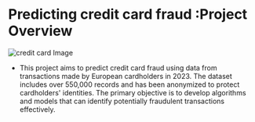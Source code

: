    #  Predicting credit card fraud  :Project Overview
![credit card Image](https://github.com/germeengehad/Predicting-credit-card-fraud-/blob/main/The-framework-of-credit-card-fraud-detection.png)

- This project aims to predict credit card fraud using data from transactions made by European cardholders in 2023. The dataset includes over 550,000 records and has been anonymized to protect cardholders' identities. The primary objective is to develop algorithms and models that can identify potentially fraudulent transactions effectively.

